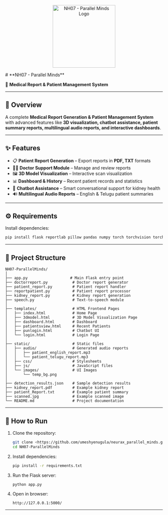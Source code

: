 <p align="center">
  <img src="neurax_parallel_minds/logo.png" alt="NH07 - Parallel Minds Logo" width="200"/>
</p>
# **NH07 - Parallel Minds**

🏥 **Medical Report & Patient Management System**

---

## 📌 **Overview**

A complete **Medical Report Generation & Patient Management System** with advanced features like **3D visualization, chatbot assistance, patient summary reports, multilingual audio reports, and interactive dashboards**.

---

## ✨ **Features**

* 📋 **Patient Report Generation** – Export reports in **PDF, TXT** formats
* 🧑‍⚕️ **Doctor Support Module** – Manage and review reports
* 🖼️ **3D Model Visualization** – Interactive scan visualization
* 📊 **Dashboard & History** – Recent patient records and statistics
* 🤖 **Chatbot Assistance** – Smart conversational support for kidney health
* 🔊 **Multilingual Audio Reports** – English & Telugu patient summaries

---

## ⚙️ **Requirements**

Install dependencies:

```bash
pip install flask reportlab pillow pandas numpy torch torchvision torchaudio scikit-learn ultralytics flask-cors opencv-python gTTS matplotlib
```

---

## 📂 **Project Structure**

```
NH07-ParallelMinds/
│
├── app.py                   # Main Flask entry point
├── doctorreport.py           # Doctor report generator
├── patient_report.py         # Patient report handler
├── reportpatient.py          # Patient report processor
├── kidney_report.py          # Kidney report generation
├── speech.py                 # Text-to-speech module
│
├── templates/                # HTML Frontend Pages
│   ├── index.html            # Home Page
│   ├── 3dmodel.html          # 3D Model Visualization Page
│   ├── dashboard.html        # Dashboard
│   ├── patientsview.html     # Recent Patients
│   ├── punlogin.html         # Chatbot UI
│   └── login.html            # Login Page
│
├── static/                   # Static files
│   ├── audio/                # Generated audio reports
│   │   ├── patient_english_report.mp3
│   │   └── patient_telugu_report.mp3
│   ├── css/                  # Stylesheets
│   ├── js/                   # JavaScript files
│   └── images/               # UI Images
│       └── temp_bg.png
│
├── detection_results.json    # Sample detection results
├── kidney_report.pdf         # Example kidney report
├── patient_Report.txt        # Example patient summary
├── scanned.jpg               # Example scanned image
└── README.md                 # Project documentation
```

---

## 🚀 **How to Run**

1. Clone the repository:

   ```bash
   git clone <https://github.com/umeshyenugula/neurax_parallel_minds.git>
   cd NH07-ParallelMinds
   ```
2. Install dependencies:

   ```bash
   pip install -r requirements.txt
   ```

3. Run the Flask server:

   ```bash
   python app.py
   ```
4. Open in browser:

   ```
   http://127.0.0.1:5000/
   ```

---

